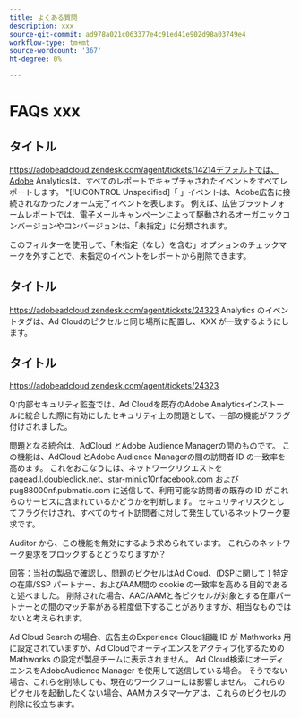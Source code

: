 ```yaml
---
title: よくある質問
description: xxx
source-git-commit: ad978a021c063377e4c91ed41e902d98a03749e4
workflow-type: tm+mt
source-wordcount: '367'
ht-degree: 0%

---
```


# FAQs xxx

## タイトル

https://adobeadcloud.zendesk.com/agent/tickets/14214デフォルトでは、Adobe Analyticsは、すべてのレポートでキャプチャされたイベントをすべてレポートします。 &quot;[!UICONTROL Unspecified]「 」イベントは、Adobe広告に接続されなかったフォーム完了イベントを表します。 例えば、広告プラットフォームレポートでは、電子メールキャンペーンによって駆動されるオーガニックコンバージョンやコンバージョンは、「未指定」に分類されます。

このフィルターを使用して、「未指定（なし）を含む」オプションのチェックマークを外すことで、未指定のイベントをレポートから削除できます。 <!-- Not sure if this is in DSP or in Analytics Workspace -->

## タイトル

https://adobeadcloud.zendesk.com/agent/tickets/24323 Analytics のイベントタグは、Ad Cloudのピクセルと同じ場所に配置し、XXX が一致するようにします。

## タイトル

https://adobeadcloud.zendesk.com/agent/tickets/24323

Q:内部セキュリティ監査では、Ad Cloudを既存のAdobe Analyticsインストールに統合した際に有効にしたセキュリティ上の問題として、一部の機能がフラグ付けされました。

問題となる統合は、AdCloud とAdobe Audience Managerの間のものです。 この機能は、AdCloud とAdobe Audience Managerの間の訪問者 ID の一致率を高めます。 これをおこなうには、ネットワークリクエストを pagead.l.doubleclick.net、star-mini.c10r.facebook.com およびpug88000nf.pubmatic.com に送信して、利用可能な訪問者の既存の ID がこれらのサービスに含まれているかどうかを判断します。 セキュリティリスクとしてフラグ付けされ、すべてのサイト訪問者に対して発生しているネットワーク要求です。

Auditor から、この機能を無効にするよう求められています。 これらのネットワーク要求をブロックするとどうなりますか？

回答：当社の製品で確認し、問題のピクセルはAd Cloud、(DSPに関して ) 特定の在庫/SSP パートナー、およびAAM間の cookie の一致率を高める目的であると述べました。  削除された場合、AAC/AAMと各ピクセルが対象とする在庫パートナーとの間のマッチ率がある程度低下することがありますが、相当なものではないと考えられます。

Ad Cloud Search の場合、広告主のExperience Cloud組織 ID が Mathworks 用に設定されていますが、Ad Cloudでオーディエンスをアクティブ化するための Mathworks の設定が製品チームに表示されません。 Ad Cloud検索にオーディエンスをAdobeAudience Manager を使用して送信している場合。 そうでない場合、これらを削除しても、現在のワークフローには影響しません。 これらのピクセルを起動したくない場合、AAMカスタマーケアは、これらのピクセルの削除に役立ちます。

